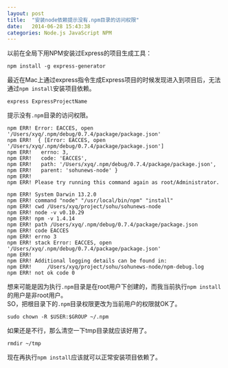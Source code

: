 ```yaml
---
layout: post
title:  "安装node依赖提示没有.npm目录的访问权限"
date:   2014-06-28 15:43:38
categories: Node.js JavaScript NPM
---
```

以前在全局下用NPM安装过Express的项目生成工具：  

    npm install -g express-generator


最近在Mac上通过express指令生成Express项目的时候发现进入到项目后，无法通过`npm install`安装项目依赖。  

    express ExpressProjectName


提示没有`.npm`目录的访问权限。  

    npm ERR! Error: EACCES, open '/Users/xyq/.npm/debug/0.7.4/package/package.json'
    npm ERR!  { [Error: EACCES, open '/Users/xyq/.npm/debug/0.7.4/package/package.json']
    npm ERR!   errno: 3,
    npm ERR!   code: 'EACCES',
    npm ERR!   path: '/Users/xyq/.npm/debug/0.7.4/package/package.json',
    npm ERR!   parent: 'sohunews-node' }
    npm ERR!
    npm ERR! Please try running this command again as root/Administrator.

    npm ERR! System Darwin 13.2.0
    npm ERR! command "node" "/usr/local/bin/npm" "install"
    npm ERR! cwd /Users/xyq/project/sohu/sohunews-node
    npm ERR! node -v v0.10.29
    npm ERR! npm -v 1.4.14
    npm ERR! path /Users/xyq/.npm/debug/0.7.4/package/package.json
    npm ERR! code EACCES
    npm ERR! errno 3
    npm ERR! stack Error: EACCES, open '/Users/xyq/.npm/debug/0.7.4/package/package.json'
    npm ERR!
    npm ERR! Additional logging details can be found in:
    npm ERR!     /Users/xyq/project/sohu/sohunews-node/npm-debug.log
    npm ERR! not ok code 0


想来可能是因为执行`.npm`目录是在root用户下创建的，而我当前执行`npm install`的用户是非root用户。  
SO，把根目录下的`.npm`目录权限更改为当前用户的权限就OK了。

    sudo chown -R $USER:$GROUP ~/.npm


如果还是不行，那么清空一下tmp目录就应该好用了。

    rmdir ~/tmp


现在再执行`npm install`应该就可以正常安装项目依赖了。
